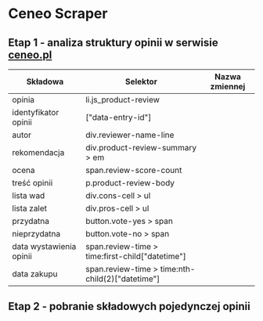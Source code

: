 # Ceneo Scraper

## Etap 1 - analiza struktury opinii w serwisie [ceneo.pl](https://www.ceneo.pl/)
|Składowa                |Selektor                                        |Nazwa zmiennej|
|------------------------|------------------------------------------------|--------------|
|opinia                  |li.js_product-review                            |              |
|identyfikator opinii    |["data-entry-id"]                               |              |
|autor                   |div.reviewer-name-line                          |              |
|rekomendacja            |div.product-review-summary > em                 |              |
|ocena                   |span.review-score-count                         |              |
|treść opinii            |p.product-review-body                           |              |
|lista wad               |div.cons-cell > ul                              |              |
|lista zalet             |div.pros-cell > ul                              |              |
|przydatna               |button.vote-yes > span                          |              |
|nieprzydatna            |button.vote-no > span                           |              |
|data wystawienia opinii |span.review-time > time:first-child["datetime"] |              |
|data zakupu             |span.review-time > time:nth-child(2)["datetime"]|              |

## Etap 2 - pobranie składowych pojedynczej opinii
